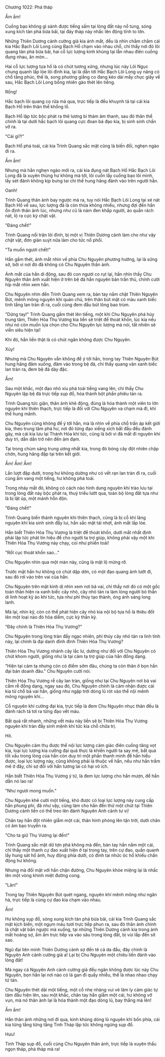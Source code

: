 




Chương 1022: Phá tháp


Ầm ầm!

Cuồng bạo không gì sánh được tiếng sấm tại lòng đất này nổ tung, sóng xung kích tàn phá bừa bãi, tại đáy tháp này nhấc lên động tĩnh to lớn.

Những Thiên Dương cảnh cường giả kia ánh mắt, đều là nhìn chằm chằm cái kia Hắc Bạch Lôi Long cùng Bạch Hổ chạm vào nhau chỗ, chỉ thấy nơi đó lôi quang tàn phá bừa bãi, hai cỗ lực lượng kinh khủng tại lẫn nhau điên cuồng đụng nhau, ăn mòn...

Hai cỗ lực lượng tựa hồ là có chút tương xứng, nhưng lúc này Lôi Ngục chung quanh lấp lóe lôi đình kia, lại là dẫn tới Hắc Bạch Lôi Long uy năng có chỗ tăng phúc, thế là, song phương giằng co đang kéo dài mấy chục giây về sau, Hắc Bạch Lôi Long bỗng nhiên gào thét lên tiếng.

Rống!

Hắc bạch lôi quang cọ rửa mà qua, trực tiếp là đều khuynh tả tại cái kia Bạch Hổ trên thân thể khổng lồ.

Bạch Hổ lập tức bộc phát ra thê lương bi thảm âm thanh, sau đó thân thể chính là tại dưới hắc bạch lôi quang cực đoan bá đạo kia, bị sinh sinh chấn vỡ ra.

"Cái gì?!"

Bạch Hổ phá toái, cái kia Trình Quang sắc mặt cũng là biến đổi, nghẹn ngào đi ra.

Ầm ầm!

Nhưng mà hắn nghẹn ngào mới ra, cái kia đụng nát Bạch Hổ Hắc Bạch Lôi Long đã là xuyên thủng hư không mà tới, lôi cuốn lấy cuồng bạo lôi minh, lấy sét đánh không kịp bưng tai chi thế hung hăng đánh vào trên người hắn.

Oanh!

Trình Quang thân ảnh bay ngược mà ra, tuy nói Hắc Bạch Lôi Long tại xé nát Bạch Hổ về sau, lực lượng đã là còn thừa không nhiều, nhưng đợi đến hắn ổn định thân ảnh lúc, nhưng như cũ là nám đen khắp người, áo quần rách nát, lộ ra cực kỳ chật vật.

"Đáng chết!"

Trình Quang nổi trận lôi đình, bị một vị Thiên Dương cảnh làm cho như vậy chật vật, đơn giản suýt nữa làm cho tức nổ phổi.

"Ta muốn ngươi chết!"

Hắn gầm thét, ánh mắt nhìn về phía Chu Nguyên phương hướng, lại là sững sờ, bởi vì nơi đó đã không có Chu Nguyên thân ảnh.

Ánh mắt của hắn di động, sau đó con ngươi co rụt lại, hắn nhìn thấy Chu Nguyên thân ảnh xuất hiện ở trên bệ đá hắn nguyên bản trấn thủ, chính cười híp mắt nhìn xem hắn.

Chu Nguyên nhìn đến Trình Quang xem ra, bàn tay nắm chặt Thiên Nguyên Bút, mênh mông nguyên khí quán chú, trên thân bút mặt có màu xanh biếc tinh tầng lan tràn đi ra, cuối cùng đem đầu bút lông bao trùm.

"Dừng tay!" Trình Quang gầm thét lên tiếng, một khi Chu Nguyên phá hủy trung tâm, Thiên Hỏa Thụ Vương kia liền sẽ triệt để thoát khốn, lúc kia nếu như nó còn muốn lựa chọn cho Chu Nguyên lực lượng mà nói, tất nhiên sẽ viễn siêu hiện tại!

Khi đó, hắn liền thật là có chút ngăn không được Chu Nguyên.

Xùy!

Nhưng mà Chu Nguyên vẫn không để ý tới hắn, trong tay Thiên Nguyên Bút hung hăng đâm xuống, đâm vào trong bệ đá, chỉ thấy quang văn xanh biếc lan tràn ra, đem bệ đá dày đặc.

Ầm!

Sau một khắc, một đạo nhỏ xíu phá toái tiếng vang lên, chỉ thấy Chu Nguyên lập bệ đá trực tiếp sụp đổ, hóa thành bột phấn phiêu tán ra.

Trình Quang tức giận, thân ảnh khẽ động, đúng là hóa thành một viên to lớn nguyên khí thiên thạch, trực tiếp là đối với Chu Nguyên va chạm mà đi, khí thế hung mãnh.

Chu Nguyên cũng không để ý tới hắn, mà là nhìn về phía chỗ trấn áp kết giới kia, theo trung tâm phá hư, nơi đó từng đạo xiềng xích bắt đầu đều đánh gãy, mà cái kia lưu lại Thánh Hỏa khí tức, cũng là bởi vì đã mất đi nguyên khí duy trì, dần dần trở nên đến ảm đạm.

Tại trong chùm sáng trung ương nhất kia, trong đó bóng cây đột nhiên chập chờn, hung hăng đập tại trên kết giới.

Ầm! Ầm! Ầm!

Lần lượt đập dưới, trong hư không dường như có vết rạn lan tràn đi ra, cuối cùng ầm vang một tiếng, hư không phá toái.

Trong nháy mắt đó, không có cách nào hình dung nguyên khí trào lưu tại trong lòng đất này bộc phát ra, thuỷ triều lướt qua, toàn bộ lòng đất tựa như là bị lật úp, một mảnh hỗn độn.

"Đáng chết!"

Trình Quang biến thành nguyên khí thiên thạch, cũng là bị cỗ khí lãng nguyên khí kia sinh sinh đẩy lui, hắn sắc mặt tái nhợt, ánh mắt lấp lóe.

Hắn biết Thiên Hỏa Thụ Vương là triệt để thoát khốn, dưới mắt nhất định phải lập tức phát tín hiệu để cho người ta trợ giúp, không phải vậy một khi Thiên Hỏa Thụ Vương này chạy, coi như phiền toái!

"Rốt cục thoát khốn sao..."

Chu Nguyên nhìn qua một màn này, cũng là mặt lộ mừng rỡ.

Trước mặt hắn hư không có chút dập dờn, có một đạo quang ảnh lướt đi, sau đó rơi vào trên vai của hắn.

Chu Nguyên trên mặt kinh dị nhìn xem nơi bả vai, chỉ thấy nơi đó có một gốc toàn thân hiện ra xanh biếc cây nhỏ, cây nhỏ tản ra làm lòng người bỏ thần di linh hoạt kỳ ảo khí tức, tựa như phỉ thúy tạo thành, óng ánh sáng long lanh.

Mà lại, nhìn kỹ, còn có thể phát hiện cây nhỏ kia nội bộ tựa hồ là thiêu đốt lên một loại nào đó hỏa diễm, cực kỳ thần kỳ.

"Đây chính là Thiên Hỏa Thụ Vương?"

Chu Nguyên trong lòng tràn đầy ngạc nhiên, phỉ thúy cây nhỏ tản ra linh tính này, lại chính là đại danh đỉnh đỉnh Thiên Hỏa Thụ Vương?

Thiên Hỏa Thụ Vương nhánh cây lắc lư, dường như đối với Chu Nguyên có chút khom người, giống như là tại cảm tạ trợ giúp của hắn đồng dạng.

"Hiện tại cảm tạ nhưng còn có điểm sớm đâu, chúng ta còn thân ở bọn hắn đại bản doanh đâu." Chu Nguyên cười nói.

Thiên Hỏa Thụ Vương rễ cây lan tràn, giống như tại Chu Nguyên nơi bả vai cắm rễ đồng dạng, ngay sau đó, Chu Nguyên chính là cảm nhận được cái kia từ chỗ bả vai hắn, giống như ngập trời dòng lũ rót vào thể nội mênh mông nguyên khí...

Cỗ nguyên khí cường đại kia, trực tiếp là đem Chu Nguyên nhục thân đều là đánh rách tả tơi ra từng đạo vết máu.

Bất quá rất nhanh, những vết máu này liền sẽ bị Thiên Hỏa Thụ Vương nguyên khí tràn đầy sinh mệnh khí tức kia chỗ chữa trị.

Hô.

Chu Nguyên cảm thụ được thể nội lực lượng cảm giác điên cuồng tăng vọt kia, loại lực lượng kia cường đại quả thực là khiến người ta say mê, bất quá tốt xấu trong lòng của hắn còn duy trì một phần thanh minh để hắn hiểu được, loại lực lượng này, cũng không phải là thuộc về hắn, nếu như hắn trầm mê ở đây, chỉ sợ đối với hắn tương lai có hại vô ích.

Hắn biết Thiên Hỏa Thụ Vương ý tứ, là đem lực lượng cho hắn mượn, để hắn dẫn nó lao ra!

"Như ngươi mong muốn."

Chu Nguyên khẽ cười một tiếng, khó được có loại lực lượng này cung cấp hắn phung phí, đã như vậy, cũng làm cho hắn đến thử một chút tại Thiên Dương cảnh liền có thể treo lên đánh Nguyên Anh cảnh tư vị!

Chân tay hắn đột nhiên giẫm một cái, thân hình phóng lên tận trời, dưới chân có âm bạo truyền ra.

"Cho ta giữ Thụ Vương lại đến!"

Trình Quang sắc mặt dữ tợn phá không mà đến, bàn tay hắn nắm một cái, chỉ thấy một thanh cự đao xuất hiện ở tại trong tay, trên cự đao, quấn quanh lấy hung sát hổ ảnh, huy động phía dưới, có đinh tai nhức óc hổ khiếu chấn động hư không.

Nhưng mà đối mặt với hắn chặn đường, Chu Nguyên khóe miệng lại là nhấc lên một vòng khinh miệt đường cong.

"Lăn!"

Trong tay Thiên Nguyên Bút quét ngang, nguyên khí mênh mông như ngân hà, trực tiếp là cùng cự đao kia chạm vào nhau.

Ầm!

Hư không sụp đổ, sóng xung kích tàn phá bừa bãi, cái kia Trình Quang sắc mặt kịch biến, một ngụm máu tươi trực tiếp phun ra, sau đó thân ảnh chính là chật vật bắn ngược mà xuống, tại những Thiên Dương cảnh kia trong ánh mắt hoảng sợ, ầm ầm trực tiếp va vào sâu trong lòng đất, bị vùi lấp đến sít sao.

Ngũ đại liên minh Thiên Dương cảnh sợ đến tê cả da đầu, đây chính là Nguyên Anh cảnh cường giả a! Lại bị Chu Nguyên một chiêu liền đánh vào lòng đất!

Mà ngay cả Nguyên Anh cảnh cường giả đều ngăn không được lúc này Chu Nguyên, bọn hắn lại nơi nào có lá gan đi quấy nhiễu, thế là nhao nhao chạy tứ tán.

Chu Nguyên thét dài một tiếng, một cỗ nhẹ nhàng vui vẻ lâm ly cảm giác tự tâm đầu hiện lên, sau một khắc, chân tay hắn giẫm một cái, hư không vỡ vụn, mà nó thân ảnh lại là hóa thành một đạo dòng lũ, bay thẳng mà lên!

Ầm ầm!

Hắn thân ảnh những nơi đi qua, kinh khủng dòng lũ nguyên khí bốn phía, cái kia từng tầng từng tầng Tinh Tháp lập tức không ngừng sụp đổ.

Hưu!

Tinh Tháp sụp đổ, cuối cùng Chu Nguyên thân ảnh, trực tiếp là xuyên thấu ngọn tháp, phá tháp mà ra!




